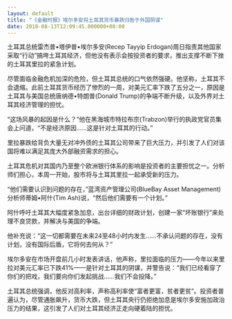 ```yaml
---
layout: default
title: "《金融时报》埃尔多安将土耳其货币暴跌归咎于外国阴谋"
date: 2018-08-13T12:09:45.000000+08:00
---
```


土耳其总统雷杰普•塔伊普•埃尔多安(Recep Tayyip Erdogan)周日指责其他国家采取“行动”搞垮土耳其经济，但他没有表示会按投资者的要求，推出支撑不断下挫的土耳其里拉的紧急计划。

尽管面临金融危机加深的危险，但土耳其总统的口气依然强硬。他坚称，土耳其不会退缩。此前土耳其货币经历了惨烈的一周，对美元汇率下跌了五分之一，原因是土耳其与美国总统唐纳德•特朗普(Donald Trump)的争端不断升级，以及外界对土耳其经济管理的担忧。

“这场风暴的起因是什么？”他在黑海城市特拉布宗(Trabzon)举行的执政党官员集会上问道，“不是经济原因……这是针对土耳其的行动。”

里拉暴跌给背负大量无对冲外债的土耳其公司带来了巨大压力，并引发了人们对该国将难以满足其庞大外部融资需求的担心。

土耳其危机对其国内乃至整个欧洲银行体系的影响是投资者的主要担忧之一。分析师们担心，本周一开始，股市将与土耳其里拉一起承受新的压力。

“他们需要认识到问题的存在，”蓝湾资产管理公司(BlueBay Asset Management)分析师蒂姆•阿什(Tim Ash)说，“然后他们需要有一个计划。”

阿什呼吁土耳其大幅度紧急加息，出台详细的财政计划，创建一家“坏账银行”来处理不良贷款，并解决与美国的争端。

他补充说：“这一切都需要在未来24至48小时内发生……不承认问题的存在，没有计划，没有国际后盾，它将何去何从？”

埃尔多安在市场开盘前几小时发表讲话，他声称，里拉面临的压力——今年以来里拉对美元汇率已下跌41%——是针对土耳其的阴谋，并警告说：“我们已经看穿了你们的把戏，我们要向你们发起挑战……我们不会投降。”

土耳其总统强调，他反对高利率，声称高利率使“富者更富，贫者更贫”。投资者普遍认为，尽管通胀飙升，货币大跌，但土耳其央行仍拒绝加息是埃尔多安施加政治压力的结果，这引发了人们对土耳其经济正走向硬着陆的担忧。

